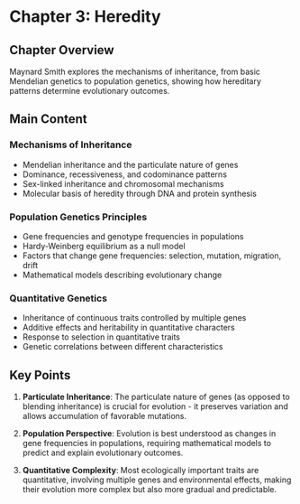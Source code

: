 # Chapter 3: Heredity

## Chapter Overview
Maynard Smith explores the mechanisms of inheritance, from basic Mendelian genetics to population genetics, showing how hereditary patterns determine evolutionary outcomes.

## Main Content

### Mechanisms of Inheritance
- Mendelian inheritance and the particulate nature of genes
- Dominance, recessiveness, and codominance patterns
- Sex-linked inheritance and chromosomal mechanisms
- Molecular basis of heredity through DNA and protein synthesis

### Population Genetics Principles
- Gene frequencies and genotype frequencies in populations
- Hardy-Weinberg equilibrium as a null model
- Factors that change gene frequencies: selection, mutation, migration, drift
- Mathematical models describing evolutionary change

### Quantitative Genetics
- Inheritance of continuous traits controlled by multiple genes
- Additive effects and heritability in quantitative characters
- Response to selection in quantitative traits
- Genetic correlations between different characteristics

## Key Points

1. **Particulate Inheritance**: The particulate nature of genes (as opposed to blending inheritance) is crucial for evolution - it preserves variation and allows accumulation of favorable mutations.

2. **Population Perspective**: Evolution is best understood as changes in gene frequencies in populations, requiring mathematical models to predict and explain evolutionary outcomes.

3. **Quantitative Complexity**: Most ecologically important traits are quantitative, involving multiple genes and environmental effects, making their evolution more complex but also more gradual and predictable.